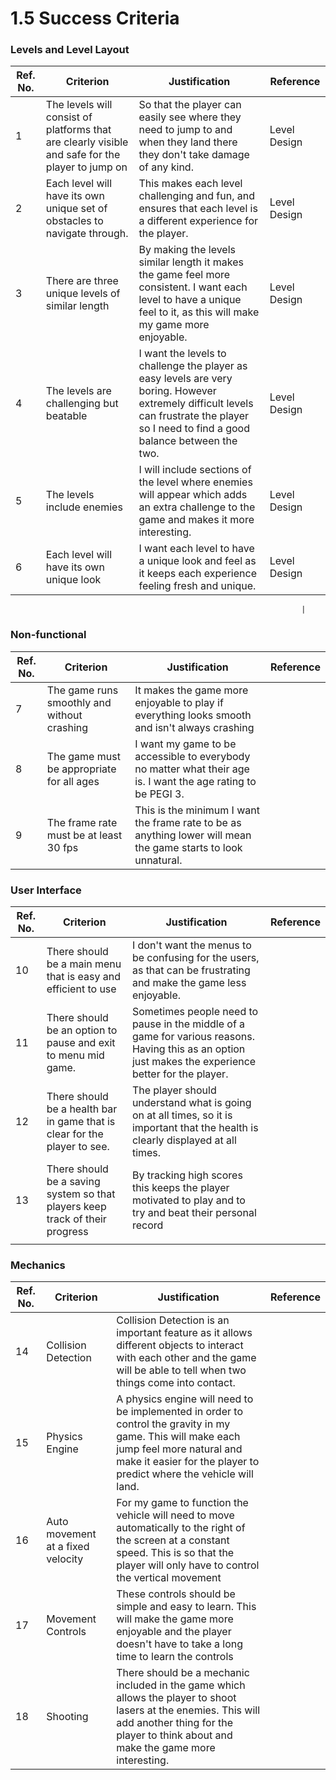 # 1.5 Success Criteria

### Levels and Level Layout

| Ref. No. | Criterion                                                                                        | Justification                                                                                                                                                                           | Reference    |
| -------- | ------------------------------------------------------------------------------------------------ | --------------------------------------------------------------------------------------------------------------------------------------------------------------------------------------- | ------------ |
| 1        | The levels will consist of platforms that are clearly visible and safe for the player to jump on | So that the player can easily see where they need to jump to and when they land there they don't take damage of any kind.                                                               | Level Design |
| 2        | Each level will have its own unique set of obstacles to navigate through.                        | This makes each level challenging and fun, and ensures that each level is a different experience for the player.                                                                        | Level Design |
| 3        |  There are three unique levels of similar length                                                 | By making the levels similar length it makes the game feel more consistent. I want each level to have a unique feel to it, as this will make my game more enjoyable.                    | Level Design |
| 4        | The levels are challenging but beatable                                                          | I want the levels to challenge the player as easy levels are very boring. However extremely difficult levels can frustrate the player so I need to find a good balance between the two. | Level Design |
| 5        | The levels include enemies                                                                       | I will include sections of the level where enemies will appear which adds an extra challenge to the game and makes it more interesting.                                                 | Level Design |
| 6        | Each level will have its own unique look                                                         | I want each level to have a unique look and feel as it keeps each experience feeling fresh and unique.                                                                                  | Level Design |

```
                                                                 |
```

### Non-functional

| Ref. No. | Criterion                                   | Justification                                                                                                  | Reference |
| -------- | ------------------------------------------- | -------------------------------------------------------------------------------------------------------------- | --------- |
| 7        | The game runs smoothly and without crashing | It makes the game more enjoyable to play if everything looks smooth and isn't always crashing                  |           |
| 8        | The game must be appropriate for all ages   | I want my game to be accessible to everybody no matter what their age is. I want the age rating to be PEGI 3.  |           |
| 9        | The frame rate must be at least 30 fps      | This is the minimum I want the frame rate to be as anything lower will mean the game starts to look unnatural. |           |

### User Interface

| Ref. No. | Criterion                                                                    | Justification                                                                                                                                         | Reference |
| -------- | ---------------------------------------------------------------------------- | ----------------------------------------------------------------------------------------------------------------------------------------------------- | --------- |
| 10       | There should be a main menu that is easy and efficient to use                | I don't want the menus to be confusing for the users, as that can be frustrating and make the game less enjoyable.                                    |           |
| 11       | There should be an option to pause and exit to menu mid game.                | Sometimes people need to pause in the middle of a game for various reasons. Having this as an option just makes the experience better for the player. |           |
| 12       | There should be a health bar in game that is clear for the player to see.    | The player should understand what is going on at all times, so it is important that the health is clearly displayed at all times.                     |           |
| 13       | There should be a saving system so that players keep track of their progress | By tracking high scores this keeps the player motivated to play and to try and beat their personal record                                             |           |
|          |                                                                              |                                                                                                                                                       |           |

### Mechanics

| Ref. No. | Criterion                         | Justification                                                                                                                                                                                                 | Reference |
| -------- | --------------------------------- | ------------------------------------------------------------------------------------------------------------------------------------------------------------------------------------------------------------- | --------- |
| 14       | Collision Detection               | Collision Detection is an important feature as it allows different objects to interact with each other and the game will be able to tell when two things come into contact.                                   |           |
| 15       | Physics Engine                    | A physics engine will need to be implemented in order to control the gravity in my game. This will make each jump feel more natural and make it easier for the player to predict where the vehicle will land. |           |
| 16       | Auto movement at a fixed velocity | For my game to function the vehicle will need to move automatically to the right of the screen at a constant speed. This is so that the player will only have to control the vertical movement                |           |
| 17       | Movement Controls                 | These controls should be simple and easy to learn. This will make the game more enjoyable and the player doesn't have to take a long time to learn the controls                                               |           |
| 18       | Shooting                          | There should be a mechanic included in the game which allows the player to shoot lasers at the enemies. This will add another thing for the player to think about and make the game more interesting.         |           |
